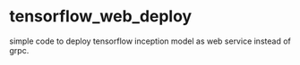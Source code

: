 # tensorflow_web_deploy
simple code to deploy tensorflow inception model as web service instead of grpc.
